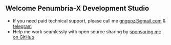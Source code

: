  ## Welcome Penumbria-X Development Studio

- If you need paid technical support, please call me [gngppz@gmail.com](mailto:gngppz@gmail.com) & [tеlеgrаm](https://t.me/djbcde)
- Help me work seamlessly with open source sharing by [sponsoring me on GitHub](https://github.com/penumbra-x/.github/blob/main/profile/SPONSOR.md)
